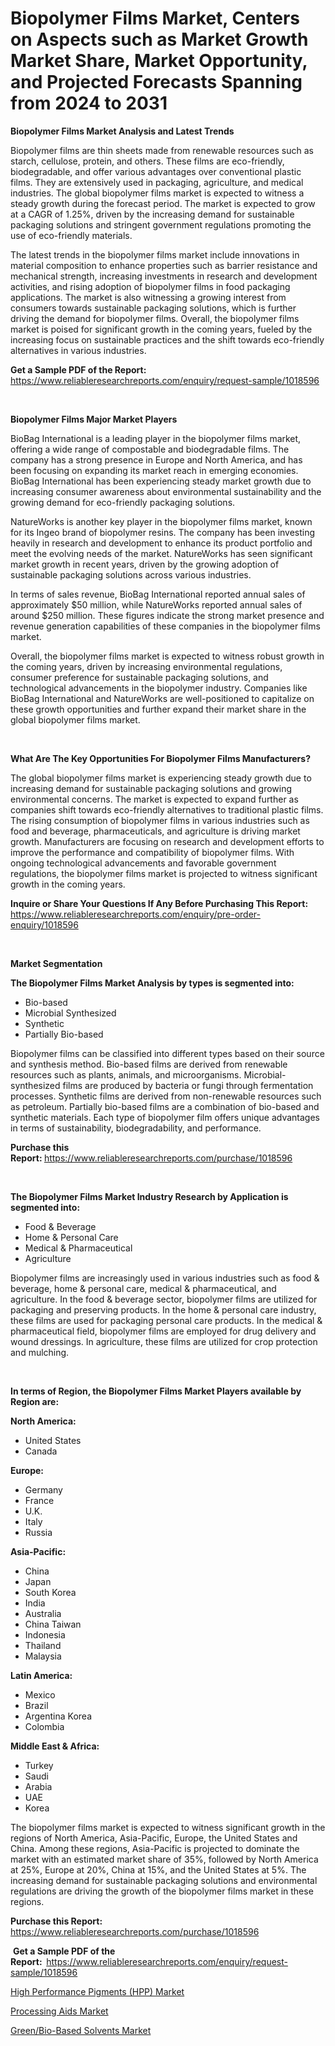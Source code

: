 <p><h1>Biopolymer Films Market, Centers on Aspects such as Market Growth Market Share, Market Opportunity, and Projected Forecasts Spanning from 2024 to 2031</h1></p><p><strong>Biopolymer Films Market Analysis and Latest Trends</strong></p>
<p><p>Biopolymer films are thin sheets made from renewable resources such as starch, cellulose, protein, and others. These films are eco-friendly, biodegradable, and offer various advantages over conventional plastic films. They are extensively used in packaging, agriculture, and medical industries. The global biopolymer films market is expected to witness a steady growth during the forecast period. The market is expected to grow at a CAGR of 1.25%, driven by the increasing demand for sustainable packaging solutions and stringent government regulations promoting the use of eco-friendly materials.</p><p>The latest trends in the biopolymer films market include innovations in material composition to enhance properties such as barrier resistance and mechanical strength, increasing investments in research and development activities, and rising adoption of biopolymer films in food packaging applications. The market is also witnessing a growing interest from consumers towards sustainable packaging solutions, which is further driving the demand for biopolymer films. Overall, the biopolymer films market is poised for significant growth in the coming years, fueled by the increasing focus on sustainable practices and the shift towards eco-friendly alternatives in various industries.</p></p>
<p><strong>Get a Sample PDF of the Report:&nbsp;</strong> <a href="https://www.reliableresearchreports.com/enquiry/request-sample/1018596">https://www.reliableresearchreports.com/enquiry/request-sample/1018596</a></p>
<p>&nbsp;</p>
<p><strong>Biopolymer Films Major Market Players</strong></p>
<p><p>BioBag International is a leading player in the biopolymer films market, offering a wide range of compostable and biodegradable films. The company has a strong presence in Europe and North America, and has been focusing on expanding its market reach in emerging economies. BioBag International has been experiencing steady market growth due to increasing consumer awareness about environmental sustainability and the growing demand for eco-friendly packaging solutions.</p><p>NatureWorks is another key player in the biopolymer films market, known for its Ingeo brand of biopolymer resins. The company has been investing heavily in research and development to enhance its product portfolio and meet the evolving needs of the market. NatureWorks has seen significant market growth in recent years, driven by the growing adoption of sustainable packaging solutions across various industries.</p><p>In terms of sales revenue, BioBag International reported annual sales of approximately $50 million, while NatureWorks reported annual sales of around $250 million. These figures indicate the strong market presence and revenue generation capabilities of these companies in the biopolymer films market.</p><p>Overall, the biopolymer films market is expected to witness robust growth in the coming years, driven by increasing environmental regulations, consumer preference for sustainable packaging solutions, and technological advancements in the biopolymer industry. Companies like BioBag International and NatureWorks are well-positioned to capitalize on these growth opportunities and further expand their market share in the global biopolymer films market.</p></p>
<p>&nbsp;</p>
<p><strong>What Are The Key Opportunities For Biopolymer Films Manufacturers?</strong></p>
<p><p>The global biopolymer films market is experiencing steady growth due to increasing demand for sustainable packaging solutions and growing environmental concerns. The market is expected to expand further as companies shift towards eco-friendly alternatives to traditional plastic films. The rising consumption of biopolymer films in various industries such as food and beverage, pharmaceuticals, and agriculture is driving market growth. Manufacturers are focusing on research and development efforts to improve the performance and compatibility of biopolymer films. With ongoing technological advancements and favorable government regulations, the biopolymer films market is projected to witness significant growth in the coming years.</p></p>
<p><strong>Inquire or Share Your Questions If Any Before Purchasing This Report:</strong> <a href="https://www.reliableresearchreports.com/enquiry/pre-order-enquiry/1018596">https://www.reliableresearchreports.com/enquiry/pre-order-enquiry/1018596</a></p>
<p>&nbsp;</p>
<p><strong>Market Segmentation</strong></p>
<p><strong>The Biopolymer Films Market Analysis by types is segmented into:</strong></p>
<p><ul><li>Bio-based</li><li>Microbial Synthesized</li><li>Synthetic</li><li>Partially Bio-based</li></ul></p>
<p><p>Biopolymer films can be classified into different types based on their source and synthesis method. Bio-based films are derived from renewable resources such as plants, animals, and microorganisms. Microbial-synthesized films are produced by bacteria or fungi through fermentation processes. Synthetic films are derived from non-renewable resources such as petroleum. Partially bio-based films are a combination of bio-based and synthetic materials. Each type of biopolymer film offers unique advantages in terms of sustainability, biodegradability, and performance.</p></p>
<p><strong>Purchase this Report:&nbsp;</strong><a href="https://www.reliableresearchreports.com/purchase/1018596">https://www.reliableresearchreports.com/purchase/1018596</a></p>
<p>&nbsp;</p>
<p><strong>The Biopolymer Films Market Industry Research by Application is segmented into:</strong></p>
<p><ul><li>Food & Beverage</li><li>Home & Personal Care</li><li>Medical & Pharmaceutical</li><li>Agriculture</li></ul></p>
<p><p>Biopolymer films are increasingly used in various industries such as food & beverage, home & personal care, medical & pharmaceutical, and agriculture. In the food & beverage sector, biopolymer films are utilized for packaging and preserving products. In the home & personal care industry, these films are used for packaging personal care products. In the medical & pharmaceutical field, biopolymer films are employed for drug delivery and wound dressings. In agriculture, these films are utilized for crop protection and mulching.</p></p>
<p>&nbsp;</p>
<p><strong>In terms of Region, the Biopolymer Films Market Players available by Region are:</strong></p>
<p>
    <p> <strong> North America: </strong>
        <ul>
            <li>United States</li>
            <li>Canada</li>
        </ul>
        </p> 
    <p> <strong> Europe: </strong>
        <ul>
            <li>Germany</li>
            <li>France</li>
            <li>U.K.</li>
            <li>Italy</li>
            <li>Russia</li>
        </ul>
        </p> 
    <p> <strong> Asia-Pacific: </strong>
        <ul>
            <li>China</li>
            <li>Japan</li>
            <li>South Korea</li>
            <li>India</li>
            <li>Australia</li>
            <li>China Taiwan</li>
            <li>Indonesia</li>
            <li>Thailand</li>
            <li>Malaysia</li>
        </ul>
        </p> 
    <p> <strong> Latin America: </strong>
        <ul>
            <li>Mexico</li>
            <li>Brazil</li>
            <li>Argentina Korea</li>
            <li>Colombia</li>
        </ul>
        </p> 
    <p> <strong> Middle East & Africa: </strong>
        <ul>
            <li>Turkey</li>
            <li>Saudi</li>
            <li>Arabia</li>
            <li>UAE</li>
            <li>Korea</li>
        </ul>
    </p>
    </p>
<p><p>The biopolymer films market is expected to witness significant growth in the regions of North America, Asia-Pacific, Europe, the United States and China. Among these regions, Asia-Pacific is projected to dominate the market with an estimated market share of 35%, followed by North America at 25%, Europe at 20%, China at 15%, and the United States at 5%. The increasing demand for sustainable packaging solutions and environmental regulations are driving the growth of the biopolymer films market in these regions.</p></p>
<p><strong>Purchase this Report: </strong><a href="https://www.reliableresearchreports.com/purchase/1018596">https://www.reliableresearchreports.com/purchase/1018596</a></p>
<p>&nbsp;<strong>Get a Sample PDF of the Report:&nbsp;&nbsp;</strong><a href="https://www.reliableresearchreports.com/enquiry/request-sample/1018596">https://www.reliableresearchreports.com/enquiry/request-sample/1018596</a></p>
<p><strong></strong></p>
<p><p><a href="https://view.publitas.com/reportprime-1/high-performance-pigments-hpp-market-size-global-industry-overview-market-segmentation-and-forecast-2023-to-2030/">High Performance Pigments (HPP) Market</a></p><p><a href="https://view.publitas.com/reportprime-1/processing-aids-market-size-focuses-on-market-dynamics-in-depth-analysis-and-future-projections-of-its-market-forecasted-for-period-from-2023-to-2030/">Processing Aids Market</a></p><p><a href="https://view.publitas.com/reportprime-1/green-bio-based-solvents-market-size-growth-outlook-from-2023-to-2030-projecting-at-markets-trends-analysis-by-application-regional-outlook-and-revenue/">Green/Bio-Based Solvents Market</a></p></p>